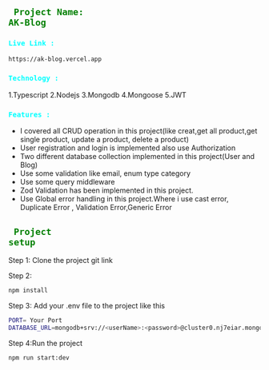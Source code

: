## <code style="color:green"> Project Name: AK-Blog</code>

### <code style="color:aqua">Live Link :</code>
```bash
https://ak-blog.vercel.app
```
### <code style="color:aqua">Technology  :</code>
1.Typescript
2.Nodejs
3.Mongodb
4.Mongoose
5.JWT

### <code style="color:aqua">Features  :</code>

- I covered all CRUD operation in this project(like creat,get all product,get single product, update a product, delete a product)
- User registration and login is implemented also use Authorization
- Two different database collection implemented in this project(User and Blog)
- Use some validation like email, enum type category 
- Use some query middleware
- Zod Validation has been implemented in this project.
- Use Global error handling in this project.Where i use cast error, Duplicate Error , Validation Error,Generic Error

## <code style="color:green"> Project setup</code>

Step 1:
Clone the project git link

Step 2:

```bash
npm install
```

Step 3:
Add your .env file to the project like this
```bash
PORT= Your Port
DATABASE_URL=mongodb+srv://<userName>:<password>@cluster0.nj7eiar.mongodb.net/?retryWrites=true&w=majority&appName=Cluster0
```

Step 4:Run the project
```bash
npm run start:dev
```